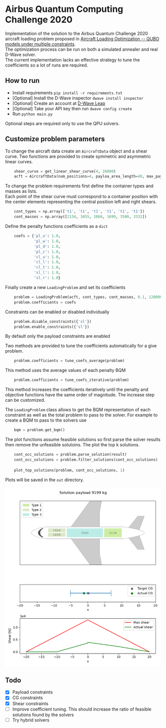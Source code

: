 # Airbus Quantum Computing Challenge 2020

Implementation of the solution to the Airbus Quantum Challenge 2020 aircraft loading problem proposed
in [Aircraft Loading Optimization -- QUBO models under multiple constraints](https://arxiv.org/abs/2102.09621).<br>
The optimization process can be run on both a simulated annealer and real D-Wave solver.<br>
The current implementation lacks an effective strategy to tune the coefficients so a lot of runs are required.

## How to run

- Install requirements ``` pip install -r requirements.txt ```
- [Optional] Install the D-Wave inspector ``` dwave install inspector ```
- [Optional] Create an account at [D-Wave Leap](https://cloud.dwavesys.com/leap/signup/)
- [Optional] Take your API key then run ``` dwave config create ```
- Run ``` python main.py ```

Optional steps are required only to use the QPU solvers.

## Customize problem parameters

To change the aircraft data create an ``` AircraftData ``` object and a shear curve. Two functions are provided to create symmetric and asymmetric linear curves.<br> 

``` python
    shear_curve = get_linear_shear_curve(4, 26000)
    acft = AircraftData(num_positions=4, payloa_area_length=40, max_payload=8000, shear_curve=shear_curve, min_cg=-0.1, max_cg=0.2)
```

To change the problem requirements first define the container types and masses as lists.<br>
Each point of the shear curve must correspond to a container position with the center elements representing the central position left and right shears.

``` python
    cont_types = np.array(['t1', 't1', 't1', 't1', 't1', 't1'])
    cont_masses = np.array([2134, 3455, 1866, 1699, 3500, 3332])
```

Define the penalty functions coefficients as a ``` dict ```<br>

```python
    coefs = {'pl_o': 1.0,
             'pl_w': 1.0,
             'pl_d': 1.0,
             'pl_c': 1.0,
             'cl_u': 1.0,
             'cl_l': 1.0,
             'cl_t': 1.0,
             'sl_l': 1.0,
             'sl_r': 1.0}
```

Finally create a new ``` LoadingProblem ``` and set its coefficients<br>

```python
    problem = LoadingProblem(acft, cont_types, cont_masses, 0.1, 120000, -0.05)
    problem.coefficients = coefs
```
Constraints can be enabled or disabled individually

```python
    problem.disable_constraints({'sl'})
    problem.enable_constraints({'sl'})
```
By default only the payload constraints are enabled

Two methods are provided to tune the coefficients automatically for a give problem.

```python
    problem.coefficients = tune_coefs_average(problem)
```

This method uses the average values of each penalty BQM

```python
    problem.coefficients = tune_coefs_iterative(problem)
```
This method increases the coefficients iteratively until the penalty and objective functions have the same order of magnitude. The increase step can be customized.

The ``` LoadingProblem ``` class allows to get the BQM representation of each constraint as well as the total problem to
pass to the solver. For example to create a BQM to pass to the solvers use<br>

```python
    bqm = problem.get_bqm()
```

The plot functions assume feasible solutions so first parse the solver results then remove the unfeasible solutoins. The
plot the top k solutions.<br>

```python
    cont_occ_solutions = problem.parse_solution(result)
    cont_occ_solutions = problem.filter_solutions(cont_occ_solutions)

    plot_top_solutions(problem, cont_occ_solutions, 1)
```

Plots will be saved in the ``` out ``` directory.<br><br>
![alt text](https://github.com/Gallinator/airbus-quantum-challenge-2020/blob/master/docs/example_plot.png)

## Todo

- [x] Payload constraints
- [x] CG constraints
- [x] Shear constraints
- [ ] Improve coefficient tuning. This should increase the ratio of feasible solutions found by the solvers
- [ ] Try hybrid solvers

